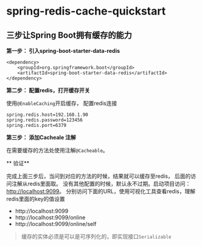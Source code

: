 # spring-redis-cache-quickstart

## 三步让Spring Boot拥有缓存的能力
**第一步： 引入spring-boot-starter-data-redis**

```
<dependency>
	<groupId>org.springframework.boot</groupId>
	<artifactId>spring-boot-starter-data-redis</artifactId>
</dependency>
```
**第二步：  配置redis，打开缓存开关**

使用`@EnableCaching`开启缓存， 配置redis连接
```
spring.redis.host=192.168.1.90
spring.redis.password=123456
spring.redis.port=6379
```

**第三步：  添加Cacheale 注解**

 在需要缓存的方法处使用注解`@Cacheable`。
 
** 验证**

完成上面三步后，当问到对应的方法的时候，结果就可以缓存至redis， 后面的访问注解从redis里面取。 没有其他配置的时候，默认永不过期。启动项目访问：[http://localhost:9099](http://localhost:9099)。 分别访问下面的URL，使用可视化工具查看redis，理解redis里面的key的值设置

 - http://localhost:9099  
 - http://localhost:9099/online
 - http://localhost:9099/online/self
 
> 缓存的实体必须是可以是可序列化的，即实现接口`Serializable`
